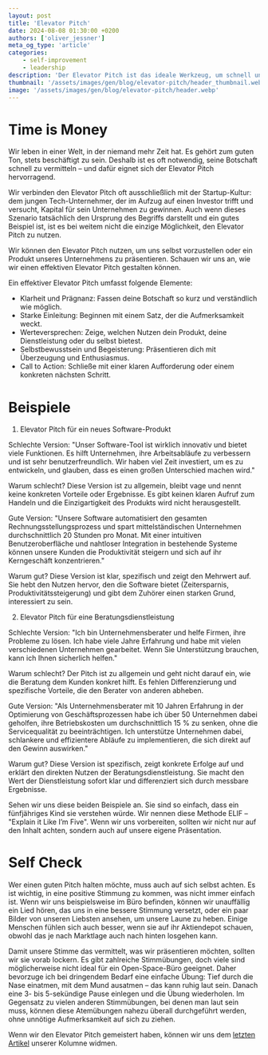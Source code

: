 ```yaml
---
layout: post
title: 'Elevator Pitch'
date: 2024-08-08 01:30:00 +0200
authors: ['oliver_jessner']
meta_og_type: 'article'
categories:
    - self-improvement
    - leadership
description: 'Der Elevator Pitch ist das ideale Werkzeug, um schnell und wirkungsvoll zu kommunizieren – sei es für ein Produkt, eine Dienstleistung oder sich selbst. In diesem Artikel lernen wir, wie man einen solchen Pitch erstellt.'
thumbnail: '/assets/images/gen/blog/elevator-pitch/header_thumbnail.webp'
image: '/assets/images/gen/blog/elevator-pitch/header.webp'
---
```


# Time is Money

Wir leben in einer Welt, in der niemand mehr Zeit hat. Es gehört zum guten Ton, stets beschäftigt zu sein. Deshalb ist es oft notwendig, seine Botschaft schnell zu vermitteln – und dafür eignet sich der Elevator Pitch hervorragend.

Wir verbinden den Elevator Pitch oft ausschließlich mit der Startup-Kultur: dem jungen Tech-Unternehmer, der im Aufzug auf einen Investor trifft und versucht, Kapital für sein Unternehmen zu gewinnen. Auch wenn dieses Szenario tatsächlich den Ursprung des Begriffs darstellt und ein gutes Beispiel ist, ist es bei weitem nicht die einzige Möglichkeit, den Elevator Pitch zu nutzen.

Wir können den Elevator Pitch nutzen, um uns selbst vorzustellen oder ein Produkt unseres Unternehmens zu präsentieren. Schauen wir uns an, wie wir einen effektiven Elevator Pitch gestalten können.

Ein effektiver Elevator Pitch umfasst folgende Elemente:

-   Klarheit und Prägnanz: Fassen deine Botschaft so kurz und verständlich wie möglich.
-   Starke Einleitung: Beginnen mit einem Satz, der die Aufmerksamkeit weckt.
-   Werteversprechen: Zeige, welchen Nutzen dein Produkt, deine Dienstleistung oder du selbst bietest.
-   Selbstbewusstsein und Begeisterung: Präsentieren dich mit Überzeugung und Enthusiasmus.
-   Call to Action: Schließe mit einer klaren Aufforderung oder einem konkreten nächsten Schritt.

# Beispiele

1. Elevator Pitch für ein neues Software-Produkt

Schlechte Version:
"Unser Software-Tool ist wirklich innovativ und bietet viele Funktionen. Es hilft Unternehmen, ihre Arbeitsabläufe zu verbessern und ist sehr benutzerfreundlich. Wir haben viel Zeit investiert, um es zu entwickeln, und glauben, dass es einen großen Unterschied machen wird."

Warum schlecht?
Diese Version ist zu allgemein, bleibt vage und nennt keine konkreten Vorteile oder Ergebnisse. Es gibt keinen klaren Aufruf zum Handeln und die Einzigartigkeit des Produkts wird nicht herausgestellt.

Gute Version:
"Unsere Software automatisiert den gesamten Rechnungsstellungsprozess und spart mittelständischen Unternehmen durchschnittlich 20 Stunden pro Monat. Mit einer intuitiven Benutzeroberfläche und nahtloser Integration in bestehende Systeme können unsere Kunden die Produktivität steigern und sich auf ihr Kerngeschäft konzentrieren."

Warum gut?
Diese Version ist klar, spezifisch und zeigt den Mehrwert auf. Sie hebt den Nutzen hervor, den die Software bietet (Zeitersparnis, Produktivitätssteigerung) und gibt dem Zuhörer einen starken Grund, interessiert zu sein.

2. Elevator Pitch für eine Beratungsdienstleistung

Schlechte Version:
"Ich bin Unternehmensberater und helfe Firmen, ihre Probleme zu lösen. Ich habe viele Jahre Erfahrung und habe mit vielen verschiedenen Unternehmen gearbeitet. Wenn Sie Unterstützung brauchen, kann ich Ihnen sicherlich helfen."

Warum schlecht?
Der Pitch ist zu allgemein und geht nicht darauf ein, wie die Beratung dem Kunden konkret hilft. Es fehlen Differenzierung und spezifische Vorteile, die den Berater von anderen abheben.

Gute Version:
"Als Unternehmensberater mit 10 Jahren Erfahrung in der Optimierung von Geschäftsprozessen habe ich über 50 Unternehmen dabei geholfen, ihre Betriebskosten um durchschnittlich 15 % zu senken, ohne die Servicequalität zu beeinträchtigen. Ich unterstütze Unternehmen dabei, schlankere und effizientere Abläufe zu implementieren, die sich direkt auf den Gewinn auswirken."

Warum gut?
Diese Version ist spezifisch, zeigt konkrete Erfolge auf und erklärt den direkten Nutzen der Beratungsdienstleistung. Sie macht den Wert der Dienstleistung sofort klar und differenziert sich durch messbare Ergebnisse.

Sehen wir uns diese beiden Beispiele an. Sie sind so einfach, dass ein fünfjähriges Kind sie verstehen würde. Wir nennen diese Methode ELIF – "Explain it Like I’m Five". Wenn wir uns vorbereiten, sollten wir nicht nur auf den Inhalt achten, sondern auch auf unsere eigene Präsentation.

# Self Check

Wer einen guten Pitch halten möchte, muss auch auf sich selbst achten. Es ist wichtig, in eine positive Stimmung zu kommen, was nicht immer einfach ist. Wenn wir uns beispielsweise im Büro befinden, können wir unauffällig ein Lied hören, das uns in eine bessere Stimmung versetzt, oder ein paar Bilder von unseren Liebsten ansehen, um unsere Laune zu heben. Einige Menschen fühlen sich auch besser, wenn sie auf ihr Aktiendepot schauen, obwohl das je nach Marktlage auch nach hinten losgehen kann.

Damit unsere Stimme das vermittelt, was wir präsentieren möchten, sollten wir sie vorab lockern. Es gibt zahlreiche Stimmübungen, doch viele sind möglicherweise nicht ideal für ein Open-Space-Büro geeignet. Daher bevorzuge ich bei dringendem Bedarf eine einfache Übung: Tief durch die Nase einatmen, mit dem Mund ausatmen – das kann ruhig laut sein. Danach eine 3- bis 5-sekündige Pause einlegen und die Übung wiederholen. Im Gegensatz zu vielen anderen Stimmübungen, bei denen man laut sein muss, können diese Atemübungen nahezu überall durchgeführt werden, ohne unnötige Aufmerksamkeit auf sich zu ziehen.

Wenn wir den Elevator Pitch gemeistert haben, können wir uns dem [letzten Artikel](/blog/2024-08-08-self-leadership/) unserer Kolumne widmen.
